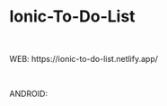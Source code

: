 # Ionic-To-Do-List
<br/>
<p>
    WEB: https://ionic-to-do-list.netlify.app/
</p>
<br/>
<p>
    ANDROID: 
</p>